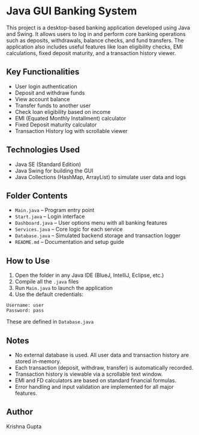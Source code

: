 
# Java GUI Banking System

This project is a desktop-based banking application developed using Java and Swing. It allows users to log in and perform core banking operations such as deposits, withdrawals, balance checks, and fund transfers. The application also includes useful features like loan eligibility checks, EMI calculations, fixed deposit maturity, and a transaction history viewer.

## Key Functionalities

- User login authentication
- Deposit and withdraw funds
- View account balance
- Transfer funds to another user
- Check loan eligibility based on income
- EMI (Equated Monthly Installment) calculator
- Fixed Deposit maturity calculator
- Transaction History log with scrollable viewer

## Technologies Used

- Java SE (Standard Edition)
- Java Swing for building the GUI
- Java Collections (HashMap, ArrayList) to simulate user data and logs

## Folder Contents

- `Main.java` – Program entry point
- `Start.java` – Login interface
- `Dashboard.java` – User options menu with all banking features
- `Services.java` – Core logic for each service
- `Database.java` – Simulated backend storage and transaction logger
- `README.md` – Documentation and setup guide

## How to Use

1. Open the folder in any Java IDE (BlueJ, IntelliJ, Eclipse, etc.)
2. Compile all the `.java` files
3. Run `Main.java` to launch the application
4. Use the default credentials:

```
Username: user
Password: pass
```

These are defined in `Database.java`

## Notes

- No external database is used. All user data and transaction history are stored in-memory.
- Each transaction (deposit, withdraw, transfer) is automatically recorded.
- Transaction history is viewable via a scrollable text window.
- EMI and FD calculators are based on standard financial formulas.
- Error handling and input validation are implemented for all major features.

## Author

Krishna Gupta
